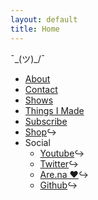 ```yaml
---
layout: default
title: Home
---
```

¯\_(ツ)_/¯  
* [About](about) 
* [Contact](contact)  
* [Shows](shows)  
* [Things I Made](things-i-made)  
* [Subscribe](subscribe)
* [Shop](https://arcangelsurfware.biz/)↪      
* Social  
  * [Youtube](https://www.youtube.com/user/coryarcangel)↪ 
  * [Twitter](https://twitter.com/cory_arcangel)↪
  * [Are.na ❤️](https://www.are.na/cory-arcangel)↪ 
  * [Github](https://github.com/coryarcangel)↪
